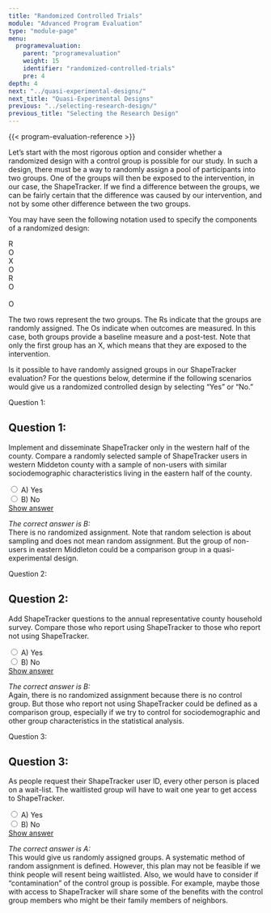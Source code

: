 ```yaml
---
title: "Randomized Controlled Trials"
module: "Advanced Program Evaluation"
type: "module-page"
menu:
  programevaluation:
    parent: "programevaluation"
    weight: 15
    identifier: "randomized-controlled-trials"
    pre: 4
depth: 4
next: "../quasi-experimental-designs/"
next_title: "Quasi-Experimental Designs"
previous: "../selecting-research-design/"
previous_title: "Selecting the Research Design"
---
```


{{< program-evaluation-reference >}}


Let’s start with the most rigorous option and consider whether a randomized design with a control group is possible for our study. In such a design, there must be a way to randomly assign a pool of participants into two groups. One of the groups will then be exposed to the intervention, in our case, the ShapeTracker. If we find a difference between the groups, we can be fairly certain that the difference was caused by our intervention, and not by some other difference between the two groups.

You may have seen the following notation used to specify the components of a randomized design:

<div class="d-flex justify-content-center randomized-notation">
    <div class="cell">
        R
    </div>
    <div class="cell">
        O
    </div>
    <div class="cell">
        X
    </div>
    <div class="cell">
        O
    </div>
</div>
<div class="d-flex justify-content-center randomized-notation mb-3">
    <div class="cell">
        R
    </div>
    <div class="cell">
        O
    </div>
    <div class="cell">
        &nbsp;
    </div>
    <div class="cell">
        O
    </div>
</div>

The two rows represent the two groups. The Rs indicate that the groups are randomly assigned. The Os indicate when outcomes are measured. In this case, both groups provide a baseline measure and a post-test. Note that only the first group has an X, which means that they are exposed to the intervention.

Is it possible to have randomly assigned groups in our ShapeTracker evaluation? For the questions below, determine if the following scenarios would give us a randomized controlled design by selecting “Yes” or “No.”

<div class="cases">
<div class="casetitle" aria-hidden="true">
    Question 1:
</div><!-- /.casetitle -->
<div class="casecontent">
<div class="casequestion" aria-labelledby="qnum1" role="radiogroup">
<h2 class="d-none" id="qnum1">Question 1:</h2>
<p class="answer-value">Implement and disseminate ShapeTracker only in the western half of the county. Compare a randomly selected sample of ShapeTracker users in western Middeton county with a sample of non-users with similar sociodemographic characteristics living in the eastern half of the county.</p>
<div class="answer-value md-radio">
<input name="question59" id="question59a" type="radio" value="A">
<label for="question59a">A)
Yes
</label>
</div>
<div class="answer-value md-radio">
<input name="question59" id="question59b" type="radio" value="B">
<label for="question59b">B)
No
</label>
</div>
</div><!-- /.casequestion -->
<div class="casesanswerdisplay">
<a class="moretoggle btn btn-link" href="#q59">Show answer <i class="fas fa-angle-double-right"></i></a>
<div class="toggleable" id="q59">
<p>
<i>The correct answer is B:</i><br />
There is no randomized assignment. Note that random selection is about sampling and does not mean random assignment. But the group of non-users in eastern Middleton could be a comparison group in a quasi-experimental design.
</p>
</div>
</div>
</div><!-- /.casecontent -->
</div><!-- /.cases -->


<div class="cases">
<div class="casetitle" aria-hidden="true">
    Question 2:
</div><!-- /.casetitle -->
<div class="casecontent">
<div class="casequestion" aria-labelledby="qnum2" role="radiogroup">
<h2 class="d-none" id="qnum2">Question 2:</h2>
<p class="answer-value">Add ShapeTracker questions to the annual representative county household survey. Compare those who report using ShapeTracker to those who report not using ShapeTracker.</p>
<div class="answer-value md-radio">
<input name="question60" id="question60a" type="radio" value="A">
<label for="question60a">A)
Yes
</label>
</div>
<div class="answer-value md-radio">
<input name="question60" id="question60b" type="radio" value="B">
<label for="question60b">B)
No
</label>
</div>
</div><!-- /.casequestion -->
<div class="casesanswerdisplay">
<a class="moretoggle btn btn-link" href="#q60">Show answer <i class="fas fa-angle-double-right"></i></a>
<div class="toggleable" id="q60">
<p>
<i>The correct answer is B:</i><br />
Again, there is no randomized assignment because there is no control group. But those who report not using ShapeTracker could be defined as a comparison group, especially if we try to control for sociodemographic and other group characteristics in the statistical analysis.
</p>
</div>
</div>
</div><!-- /.casecontent -->
</div><!-- /.cases -->


<div class="cases">
<div class="casetitle" aria-hidden="true">
    Question 3:
</div><!-- /.casetitle -->
<div class="casecontent">
<div class="casequestion" aria-labelledby="qnum3" role="radiogroup">
<h2 class="d-none" id="qnum3">Question 3:</h2>
<p class="answer-value">As people request their ShapeTracker user ID, every other person is placed on a wait-list. The waitlisted group will have to wait one year to get access to ShapeTracker.</p>
<div class="answer-value md-radio">
<input name="question61" id="question61a" type="radio" value="A">
<label for="question61a">A)
Yes
</label>
</div>
<div class="answer-value md-radio">
<input name="question61" id="question61b" type="radio" value="B">
<label for="question61b">B)
No
</label>
</div>
</div><!-- /.casequestion -->
<div class="casesanswerdisplay">
<a class="moretoggle btn btn-link" href="#q61">Show answer <i class="fas fa-angle-double-right"></i></a>
<div class="toggleable" id="q61">
<p>
<i>The correct answer is A:</i><br />
This would give us randomly assigned groups. A systematic method of random assignment is defined. However, this plan may not be feasible if we think people will resent being waitlisted. Also, we would have to consider if “contamination” of the control group is possible. For example, maybe those with access to ShapeTracker will share some of the benefits with the control group members who might be their family members of neighbors.
</p>
</div>
</div>
</div><!-- /.casecontent -->
</div><!-- /.cases -->
